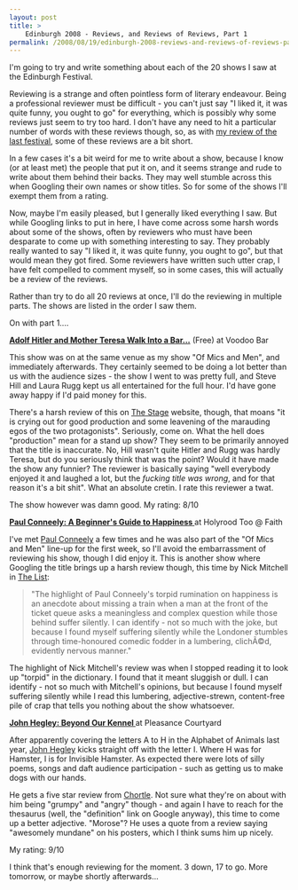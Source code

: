 ```yaml
---
layout: post
title: >
    Edinburgh 2008 - Reviews, and Reviews of Reviews, Part 1
permalink: /2008/08/19/edinburgh-2008-reviews-and-reviews-of-reviews-part-1/
---
```

I'm going to try and write something about each of the 20 shows I saw at the Edinburgh Festival.

Reviewing is a strange and often pointless form of literary endeavour. Being a professional reviewer must be difficult - you can't just say "I liked it, it was quite funny, you ought to go" for everything, which is possibly why some reviews just seem to try too hard. I don't have any need to hit a particular number of words with these reviews though, so, as with <a href="http://www.axeuk.com/alex/blog/2006/08/22/edinburgh-festival-2006/">my review of the last festival</a>, some of these reviews are a bit short.

In a few cases it's a bit weird for me to write about a show, because I know (or at least met) the people that put it on, and it seems strange and rude to write about them behind their backs. They may well stumble across this when Googling their own names or show titles. So for some of the shows I'll exempt them from a rating.

Now, maybe I'm easily pleased, but I generally liked everything I saw. But while Googling links to put in here, I have come across some harsh words about some of the shows, often by reviewers who must have been desparate to come up with something interesting to say. They probably really wanted to say "I liked it, it was quite funny, you ought to go", but that would mean they got fired. Some reviewers have written such utter crap, I have felt compelled to comment myself, so in some cases, this will actually be a review of the reviews.

Rather than try to do all 20 reviews at once, I'll do the reviewing in multiple parts. The shows are listed in the order I saw them.

On with part 1....

<strong><span style="text-decoration:underline;">Adolf Hitler and Mother Teresa Walk Into a Bar...</span></strong> (Free)
at Voodoo Bar

This show was on at the same venue as my show "Of Mics and Men", and immediately afterwards. They certainly seemed to be doing a lot better than us with the audience sizes - the show I went to was pretty full, and Steve Hill and Laura Rugg kept us all entertained for the full hour. I'd have gone away happy if I'd paid money for this.

There's a harsh review of this on <a href="http://ed.thestage.co.uk/reviews/309">The Stage</a> website, though, that moans "it is crying out for good production and some leavening of the marauding egos of the two protagonists". Seriously, come on. What the hell does "production" mean for a stand up show? They seem to be primarily annoyed that the title is inaccurate. No, Hill wasn't quite Hitler and Rugg was hardly Teresa, but do you seriously think that was the point? Would it have made the show any funnier? The reviewer is basically saying "well everybody enjoyed it and laughed a lot, but the <em>fucking title was wrong</em>, and for that reason it's a bit shit". What an absolute cretin. I rate this reviewer a twat.

The show however was damn good. My rating: 8/10

<strong><span style="text-decoration:underline;">Paul Conneely: A Beginner's Guide to Happiness
</span></strong>at Holyrood Too @ Faith

I've met <a href="http://www.paulconneely.co.uk/">Paul Conneely</a> a few times and he was also part of the "Of Mics and Men" line-up for the first week, so I'll avoid the embarrassment of reviewing his show, though I did enjoy it. This is another show where Googling the title brings up a harsh review though, this time by Nick Mitchell in <a href="http://www.list.co.uk/article/11588-a-beginners-guide-to-happiness/">The List</a>:
<blockquote>"The highlight of Paul Conneely's torpid rumination on happiness is an anecdote about missing a train when a man at the front of the ticket queue asks a meaningless and complex question while those behind suffer silently. I can identify - not so much with the joke, but because I found myself suffering silently while the Londoner stumbles through time-honoured comedic fodder in a lumbering, clichÃ©d, evidently nervous manner."</blockquote>
The highlight of Nick Mitchell's review was when I stopped reading it to look up "torpid" in the dictionary. I found that it meant sluggish or dull. I can identify - not so much with Mitchell's opinions, but because I found myself suffering silently while I read this lumbering, adjective-strewn, content-free pile of crap that tells you nothing about the show whatsoever.

<strong><span style="text-decoration:underline;">John Hegley: Beyond Our Kennel
</span></strong>at Pleasance Courtyard

After apparently covering the letters A to H in the Alphabet of Animals last year, <a href="http://www.johnhegley.co.uk/">John Hegley</a> kicks straight off with the letter I. Where H was for Hamster, I is for Invisible Hamster. As expected there were lots of silly poems, songs and daft audience participation - such as getting us to make dogs with our hands.

He gets a five star review from <a href="http://www.chortle.co.uk/shows/edinburgh_fringe_2008/j/16387/john_hegley%3A_beyond_our_kennel/review/">Chortle</a>. Not sure what they're on about with him being "grumpy" and "angry" though - and again I have to reach for the thesaurus (well, the "definition" link on Google anyway), this time to come up a better adjective. "Morose"? He uses a quote from a review saying "awesomely mundane" on his posters, which I think sums him up nicely.

My rating: 9/10

I think that's enough reviewing for the moment. 3 down, 17 to go. More tomorrow, or maybe shortly afterwards...